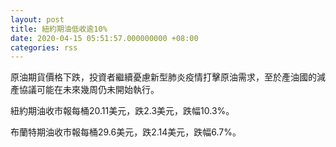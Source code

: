 ```yaml
---
layout: post
title: 紐約期油低收逾10%
date: 2020-04-15 05:51:57.000000000 +08:00
categories: rss
---
```


原油期貨價格下跌，投資者繼續憂慮新型肺炎疫情打擊原油需求，至於產油國的減產協議可能在未來幾周仍未開始執行。

紐約期油收市報每桶20.11美元，跌2.3美元，跌幅10.3%。

布蘭特期油收市報每桶29.6美元，跌2.14美元，跌幅6.7%。
